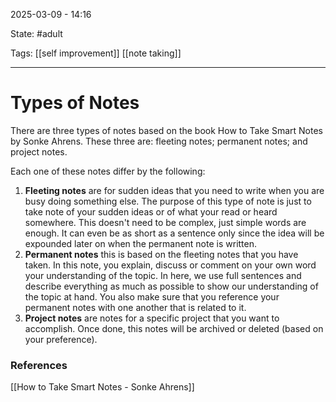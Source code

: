 2025-03-09 - 14:16

State: #adult 

Tags: [[self improvement]] [[note taking]]
_____
# Types of Notes

There are three types of notes based on the book How to Take Smart Notes by Sonke Ahrens. These three are: fleeting notes; permanent notes; and project notes.

Each one of these notes differ by the following:
1. **Fleeting notes** are for sudden ideas that you need to write when you are busy doing something else. The purpose of this type of note is just to take note of your sudden ideas or of what your read or heard somewhere. This doesn't need to be complex, just simple words are enough. It can even be as short as a sentence only since the idea will be expounded later on when the permanent note is written.
2. **Permanent notes** this is based on the fleeting notes that you have taken. In this note, you explain, discuss or comment on your own word your understanding of the topic. In here, we use full sentences and describe everything as much as possible to show our understanding of the topic at hand. You also make sure that you reference your permanent notes with one another that is related to it.
3. **Project notes** are notes for a specific project that you want to accomplish. Once done, this notes will be archived or deleted (based on your preference).

### References

[[How to Take Smart Notes - Sonke Ahrens]]
